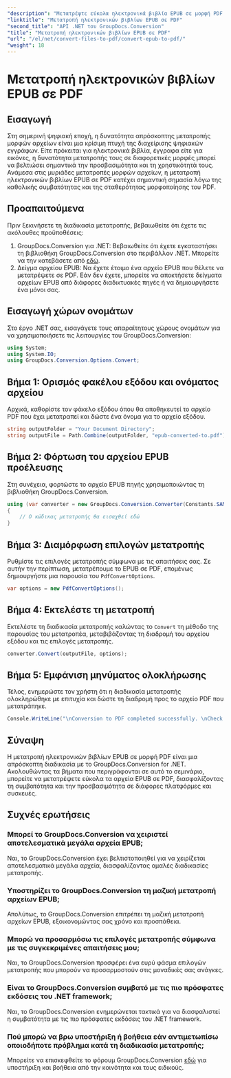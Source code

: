 ```yaml
---
"description": "Μετατρέψτε εύκολα ηλεκτρονικά βιβλία EPUB σε μορφή PDF χρησιμοποιώντας το GroupDocs.Conversion για .NET. Εξασφαλίστε συμβατότητα και προσβασιμότητα σε όλες τις πλατφόρμες."
"linktitle": "Μετατροπή ηλεκτρονικών βιβλίων EPUB σε PDF"
"second_title": "API .NET του GroupDocs.Conversion"
"title": "Μετατροπή ηλεκτρονικών βιβλίων EPUB σε PDF"
"url": "/el/net/convert-files-to-pdf/convert-epub-to-pdf/"
"weight": 18
---
```


# Μετατροπή ηλεκτρονικών βιβλίων EPUB σε PDF

## Εισαγωγή
Στη σημερινή ψηφιακή εποχή, η δυνατότητα απρόσκοπτης μετατροπής μορφών αρχείων είναι μια κρίσιμη πτυχή της διαχείρισης ψηφιακών εγγράφων. Είτε πρόκειται για ηλεκτρονικά βιβλία, έγγραφα είτε για εικόνες, η δυνατότητα μετατροπής τους σε διαφορετικές μορφές μπορεί να βελτιώσει σημαντικά την προσβασιμότητα και τη χρηστικότητά τους. Ανάμεσα στις μυριάδες μετατροπές μορφών αρχείων, η μετατροπή ηλεκτρονικών βιβλίων EPUB σε PDF κατέχει σημαντική σημασία λόγω της καθολικής συμβατότητας και της σταθερότητας μορφοποίησης του PDF.
## Προαπαιτούμενα
Πριν ξεκινήσετε τη διαδικασία μετατροπής, βεβαιωθείτε ότι έχετε τις ακόλουθες προϋποθέσεις:
1. GroupDocs.Conversion για .NET: Βεβαιωθείτε ότι έχετε εγκαταστήσει τη βιβλιοθήκη GroupDocs.Conversion στο περιβάλλον .NET. Μπορείτε να την κατεβάσετε από [εδώ](https://releases.groupdocs.com/conversion/net/).
2. Δείγμα αρχείου EPUB: Να έχετε έτοιμο ένα αρχείο EPUB που θέλετε να μετατρέψετε σε PDF. Εάν δεν έχετε, μπορείτε να αποκτήσετε δείγματα αρχείων EPUB από διάφορες διαδικτυακές πηγές ή να δημιουργήσετε ένα μόνοι σας.

## Εισαγωγή χώρων ονομάτων
Στο έργο .NET σας, εισαγάγετε τους απαραίτητους χώρους ονομάτων για να χρησιμοποιήσετε τις λειτουργίες του GroupDocs.Conversion:
```csharp
using System;
using System.IO;
using GroupDocs.Conversion.Options.Convert;
```

## Βήμα 1: Ορισμός φακέλου εξόδου και ονόματος αρχείου
Αρχικά, καθορίστε τον φάκελο εξόδου όπου θα αποθηκευτεί το αρχείο PDF που έχει μετατραπεί και δώστε ένα όνομα για το αρχείο εξόδου.
```csharp
string outputFolder = "Your Document Directory";
string outputFile = Path.Combine(outputFolder, "epub-converted-to.pdf");
```
## Βήμα 2: Φόρτωση του αρχείου EPUB προέλευσης
Στη συνέχεια, φορτώστε το αρχείο EPUB πηγής χρησιμοποιώντας τη βιβλιοθήκη GroupDocs.Conversion.
```csharp
using (var converter = new GroupDocs.Conversion.Converter(Constants.SAMPLE_EPUB))
{
    // Ο κώδικας μετατροπής θα εισαχθεί εδώ
}
```
## Βήμα 3: Διαμόρφωση επιλογών μετατροπής
Ρυθμίστε τις επιλογές μετατροπής σύμφωνα με τις απαιτήσεις σας. Σε αυτήν την περίπτωση, μετατρέπουμε το EPUB σε PDF, επομένως δημιουργήστε μια παρουσία του `PdfConvertOptions`.
```csharp
var options = new PdfConvertOptions();
```
## Βήμα 4: Εκτελέστε τη μετατροπή
Εκτελέστε τη διαδικασία μετατροπής καλώντας το `Convert` τη μέθοδο της παρουσίας του μετατροπέα, μεταβιβάζοντας τη διαδρομή του αρχείου εξόδου και τις επιλογές μετατροπής.
```csharp
converter.Convert(outputFile, options);
```
## Βήμα 5: Εμφάνιση μηνύματος ολοκλήρωσης
Τέλος, ενημερώστε τον χρήστη ότι η διαδικασία μετατροπής ολοκληρώθηκε με επιτυχία και δώστε τη διαδρομή προς το αρχείο PDF που μετατράπηκε.
```csharp
Console.WriteLine("\nConversion to PDF completed successfully. \nCheck output in {0}", outputFolder);
```

## Σύναψη
Η μετατροπή ηλεκτρονικών βιβλίων EPUB σε μορφή PDF είναι μια απρόσκοπτη διαδικασία με το GroupDocs.Conversion for .NET. Ακολουθώντας τα βήματα που περιγράφονται σε αυτό το σεμινάριο, μπορείτε να μετατρέψετε εύκολα τα αρχεία EPUB σε PDF, διασφαλίζοντας τη συμβατότητα και την προσβασιμότητα σε διάφορες πλατφόρμες και συσκευές.
## Συχνές ερωτήσεις
### Μπορεί το GroupDocs.Conversion να χειριστεί αποτελεσματικά μεγάλα αρχεία EPUB;
Ναι, το GroupDocs.Conversion έχει βελτιστοποιηθεί για να χειρίζεται αποτελεσματικά μεγάλα αρχεία, διασφαλίζοντας ομαλές διαδικασίες μετατροπής.
### Υποστηρίζει το GroupDocs.Conversion τη μαζική μετατροπή αρχείων EPUB;
Απολύτως, το GroupDocs.Conversion επιτρέπει τη μαζική μετατροπή αρχείων EPUB, εξοικονομώντας σας χρόνο και προσπάθεια.
### Μπορώ να προσαρμόσω τις επιλογές μετατροπής σύμφωνα με τις συγκεκριμένες απαιτήσεις μου;
Ναι, το GroupDocs.Conversion προσφέρει ένα ευρύ φάσμα επιλογών μετατροπής που μπορούν να προσαρμοστούν στις μοναδικές σας ανάγκες.
### Είναι το GroupDocs.Conversion συμβατό με τις πιο πρόσφατες εκδόσεις του .NET framework;
Ναι, το GroupDocs.Conversion ενημερώνεται τακτικά για να διασφαλιστεί η συμβατότητα με τις πιο πρόσφατες εκδόσεις του .NET framework.
### Πού μπορώ να βρω υποστήριξη ή βοήθεια εάν αντιμετωπίσω οποιοδήποτε πρόβλημα κατά τη διαδικασία μετατροπής;
Μπορείτε να επισκεφθείτε το φόρουμ GroupDocs.Conversion [εδώ](https://forum.groupdocs.com/c/conversion/11) για υποστήριξη και βοήθεια από την κοινότητα και τους ειδικούς.